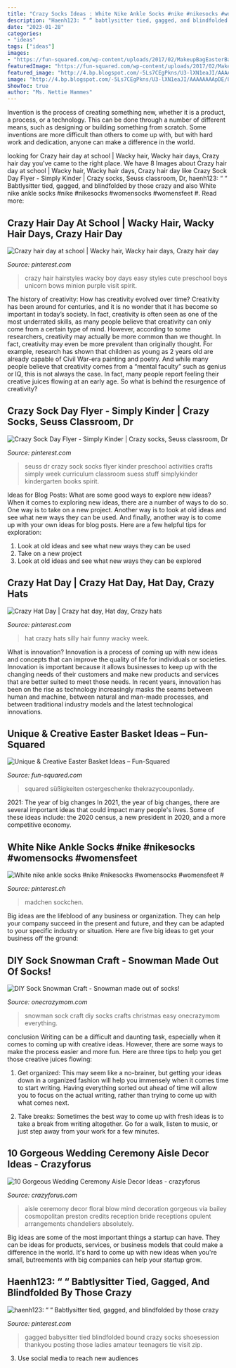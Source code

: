 ```yaml
---
title: "Crazy Socks Ideas : White Nike Ankle Socks #nike #nikesocks #womensocks #womensfeet #"
description: "Haenh123: “ “ babtlysitter tied, gagged, and blindfolded by those crazy"
date: "2023-01-28"
categories:
- "ideas"
tags: ["ideas"]
images:
- "https://fun-squared.com/wp-content/uploads/2017/02/MakeupBagEasterBasketIdea.jpg"
featuredImage: "https://fun-squared.com/wp-content/uploads/2017/02/MakeupBagEasterBasketIdea.jpg"
featured_image: "http://4.bp.blogspot.com/-5Ls7CEgPkns/U3-lXN1eaJI/AAAAAAAApDE/8y_8VVccbX0/s1600/wedding-ceremony-style-the-aisle-10.jpg"
image: "http://4.bp.blogspot.com/-5Ls7CEgPkns/U3-lXN1eaJI/AAAAAAAApDE/8y_8VVccbX0/s1600/wedding-ceremony-style-the-aisle-10.jpg"
ShowToc: true
author: "Ms. Nettie Hammes"
---
```



Invention is the process of creating something new, whether it is a product, a process, or a technology. This can be done through a number of different means, such as designing or building something from scratch. Some inventions are more difficult than others to come up with, but with hard work and dedication, anyone can make a difference in the world.

	

		
looking for Crazy hair day at school | Wacky hair, Wacky hair days, Crazy hair day you've came to the right place. We have 8 Images about Crazy hair day at school | Wacky hair, Wacky hair days, Crazy hair day like Crazy Sock Day Flyer - Simply Kinder | Crazy socks, Seuss classroom, Dr, haenh123: “ “ Babtlysitter tied, gagged, and blindfolded by those crazy and also White nike ankle socks #nike #nikesocks #womensocks #womensfeet #. Read more:
		
    
## Crazy Hair Day At School | Wacky Hair, Wacky Hair Days, Crazy Hair Day

<img loading=lazy src="https://i.pinimg.com/originals/17/33/88/1733888ef3818c1d87a0279fe932b688.jpg" onerror="this.onerror=null;this.src='https://tse2.mm.bing.net/th?id=OIP.t9sxJJ9VfDN8tL8IuqYEvQHaNK&amp;pid=15.1';" alt="Crazy hair day at school | Wacky hair, Wacky hair days, Crazy hair day">

_Source: pinterest.com_

>crazy hair hairstyles wacky boy days easy styles cute preschool boys unicorn bows minion purple visit spirit. 

	

The history of creativity: How has creativity evolved over time?
Creativity has been around for centuries, and it is no wonder that it has become so important in today’s society. In fact, creativity is often seen as one of the most underrated skills, as many people believe that creativity can only come from a certain type of mind. However, according to some researchers, creativity may actually be more common than we thought. In fact, creativity may even be more prevalent than originally thought. For example, research has shown that children as young as 2 years old are already capable of Civil War-era painting and poetry. And while many people believe that creativity comes from a “mental faculty” such as genius or IQ, this is not always the case. In fact, many people report feeling their creative juices flowing at an early age. So what is behind the resurgence of creativity?

    
## Crazy Sock Day Flyer - Simply Kinder | Crazy Socks, Seuss Classroom, Dr

<img loading=lazy src="https://i.pinimg.com/originals/71/01/46/7101464ee414bbbdde5941c3e0243463.jpg" onerror="this.onerror=null;this.src='https://tse1.mm.bing.net/th?id=OIP.eVysy9NtxcdYy0RopZwomgHaLG&amp;pid=15.1';" alt="Crazy Sock Day Flyer - Simply Kinder | Crazy socks, Seuss classroom, Dr">

_Source: pinterest.com_

>seuss dr crazy sock socks flyer kinder preschool activities crafts simply week curriculum classroom suess stuff simplykinder kindergarten books spirit. 

	

Ideas for Blog Posts: What are some good ways to explore new ideas?
When it comes to exploring new ideas, there are a number of ways to do so. One way is to take on a new project. Another way is to look at old ideas and see what new ways they can be used. And finally, another way is to come up with your own ideas for blog posts. Here are a few helpful tips for exploration: 
1. Look at old ideas and see what new ways they can be used
2. Take on a new project
3. Look at old ideas and see what new ways they can be explored  
    
## Crazy Hat Day | Crazy Hat Day, Hat Day, Crazy Hats

<img loading=lazy src="https://i.pinimg.com/originals/d6/d6/fc/d6d6fc48379b8dddeaebb294da02eaf3.jpg" onerror="this.onerror=null;this.src='https://tse2.mm.bing.net/th?id=OIP.Nl7s2GkGNlF2smGW_dttBwHaLH&amp;pid=15.1';" alt="Crazy Hat Day | Crazy hat day, Hat day, Crazy hats">

_Source: pinterest.com_

>hat crazy hats silly hair funny wacky week. 

	

What is innovation?
Innovation is a process of coming up with new ideas and concepts that can improve the quality of life for individuals or societies. Innovation is important because it allows businesses to keep up with the changing needs of their customers and make new products and services that are better suited to meet those needs. In recent years, innovation has been on the rise as technology increasingly masks the seams between human and machine, between natural and man-made processes, and between traditional industry models and the latest technological innovations.

    
## Unique &amp; Creative Easter Basket Ideas – Fun-Squared

<img loading=lazy src="https://fun-squared.com/wp-content/uploads/2017/02/MakeupBagEasterBasketIdea.jpg" onerror="this.onerror=null;this.src='https://tse1.mm.bing.net/th?id=OIP.RctDn7eLaPmi9_SKsZs_tQHaLE&amp;pid=15.1';" alt="Unique &amp; Creative Easter Basket Ideas – Fun-Squared">

_Source: fun-squared.com_

>squared süßigkeiten ostergeschenke thekrazycouponlady. 

	

2021: The year of big changes
In 2021, the year of big changes, there are several important ideas that could impact many people's lives. Some of these ideas include: the 2020 census, a new president in 2020, and a more competitive economy.

    
## White Nike Ankle Socks #nike #nikesocks #womensocks #womensfeet #

<img loading=lazy src="https://i.pinimg.com/736x/8d/02/ca/8d02ca70f9a69a788860963e603262a5.jpg" onerror="this.onerror=null;this.src='https://tse1.mm.bing.net/th?id=OIP.lUPXRoOkspphN0zQBgsg5AHaFq&amp;pid=15.1';" alt="White nike ankle socks #nike #nikesocks #womensocks #womensfeet #">

_Source: pinterest.ch_

>madchen sockchen. 

	

Big ideas are the lifeblood of any business or organization. They can help your company succeed in the present and future, and they can be adapted to your specific industry or situation. Here are five big ideas to get your business off the ground: 

    
## DIY Sock Snowman Craft - Snowman Made Out Of Socks!

<img loading=lazy src="https://www.onecrazymom.com/wp-content/uploads/2017/11/sock-snowman.jpg" onerror="this.onerror=null;this.src='https://tse3.mm.bing.net/th?id=OIP.ETKiyQPktjy6YXMEfjoHzAHaLG&amp;pid=15.1';" alt="DIY Sock Snowman Craft - Snowman made out of socks!">

_Source: onecrazymom.com_

>snowman sock craft diy socks crafts christmas easy onecrazymom everything. 

	

conclusion
Writing can be a difficult and daunting task, especially when it comes to coming up with creative ideas. However, there are some ways to make the process easier and more fun. Here are three tips to help you get those creative juices flowing:
1. Get organized: This may seem like a no-brainer, but getting your ideas down in a organized fashion will help you immensely when it comes time to start writing. Having everything sorted out ahead of time will allow you to focus on the actual writing, rather than trying to come up with what comes next.

2. Take breaks: Sometimes the best way to come up with fresh ideas is to take a break from writing altogether. Go for a walk, listen to music, or just step away from your work for a few minutes.

    
## 10 Gorgeous Wedding Ceremony Aisle Decor Ideas - Crazyforus

<img loading=lazy src="http://4.bp.blogspot.com/-5Ls7CEgPkns/U3-lXN1eaJI/AAAAAAAApDE/8y_8VVccbX0/s1600/wedding-ceremony-style-the-aisle-10.jpg" onerror="this.onerror=null;this.src='https://tse3.mm.bing.net/th?id=OIP.WePqhq53njI1pOcApRUnhQHaLH&amp;pid=15.1';" alt="10 Gorgeous Wedding Ceremony Aisle Decor Ideas - crazyforus">

_Source: crazyforus.com_

>aisle ceremony decor floral blow mind decoration gorgeous via bailey cosmopolitan preston credits reception bride receptions opulent arrangements chandeliers absolutely. 

	

Big ideas are some of the most important things a startup can have. They can be ideas for products, services, or business models that could make a difference in the world. It's hard to come up with new ideas when you're small, butreements with big companies can help your startup grow.

    
## Haenh123: “ “ Babtlysitter Tied, Gagged, And Blindfolded By Those Crazy

<img loading=lazy src="https://i.pinimg.com/originals/61/ec/84/61ec847a26f97dbd43aa563094d16239.jpg" onerror="this.onerror=null;this.src='https://tse2.mm.bing.net/th?id=OIP.93LfFmDVEQlYukMmga3aYgHaJ4&amp;pid=15.1';" alt="haenh123: “ “ Babtlysitter tied, gagged, and blindfolded by those crazy">

_Source: pinterest.com_

>gagged babysitter tied blindfolded bound crazy socks shoesession thankyou posting those ladies amateur teenagers tie visit zip. 

	

3. Use social media to reach new audiences

